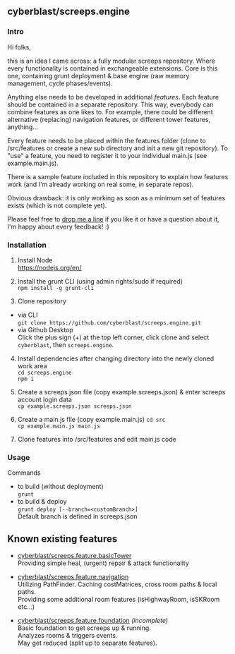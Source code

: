 
## cyberblast/screeps.engine

### Intro

Hi folks, 

this is an idea I came across: a fully modular screeps repository. Where every functionality is contained in exchangeable extensions. 
Core is this one, containing grunt deployment & base engine (raw memory management, cycle phases/events). 

Anything else needs to be developed in additional *features*. 
Each feature should be contained in a separate repository. This way, everybody can combine features as one likes to. For example, there could be different alternative (replacing) navigation features, or different tower features, anything... 

Every feature needs to be placed within the features folder (clone to /src/features or create a new sub directory and init a new git repository).
To "use" a feature, you need to register it to your individual main.js (see example.main.js). 

There is a sample feature included in this repository to explain how features work (and I'm already working on real some, in separate repos). 

Obvious drawback: it is only working as soon as a minimum set of features exists (which is not complete yet). 

Please feel free to [drop me a line](mailto:git@cyberblast.org) if you like it or have a question about it, I'm happy about every feedback! :) 

### Installation

1. Install Node  
  https://nodejs.org/en/

2. Install the grunt CLI (using admin rights/sudo if required)  
  `npm install -g grunt-cli`  

3. Clone repository
  * via CLI  
    `git clone https://github.com/cyberblast/screeps.engine.git`  
  * via Github Desktop  
    Click the plus sign (+) at the top left corner, click clone and select `cyberblast`, then `screeps.engine`.  

4. Install dependencies after changing directory into the newly cloned work area  
  `cd screeps.engine`  
  `npm i`

5. Create a screeps.json file (copy example.screeps.json) & enter screeps account login data  
  `cp example.screeps.json screeps.json`
  
6. Create a main.js file (copy example.main.js)
  `cd src`  
  `cp example.main.js main.js`

7. Clone features into /src/features and edit main.js code

### Usage

Commands
  * to build (without deployment)  
  `grunt`  
  * to build & deploy  
  `grunt deploy [--branch=<customBranch>]`  
  Default branch is defined in screeps.json
  
## Known existing features

* [cyberblast/screeps.feature.basicTower](https://github.com/cyberblast/screeps.feature.basicTower)  
  Providing simple heal, (urgent) repair & attack functionality

* [cyberblast/screeps.feature.navigation](https://github.com/cyberblast/screeps.feature.navigation)  
  Utilizing PathFinder. Caching costMatrices, cross room paths & local paths.  
  Providing some additional room features (isHighwayRoom, isSKRoom etc...)

* [cyberblast/screeps.feature.foundation](https://github.com/cyberblast/screeps.feature.foundation) *(incomplete)*  
  Basic foundation to get screeps up & running.  
  Analyzes rooms & triggers events.  
  May get reduced (split up to separate features).
